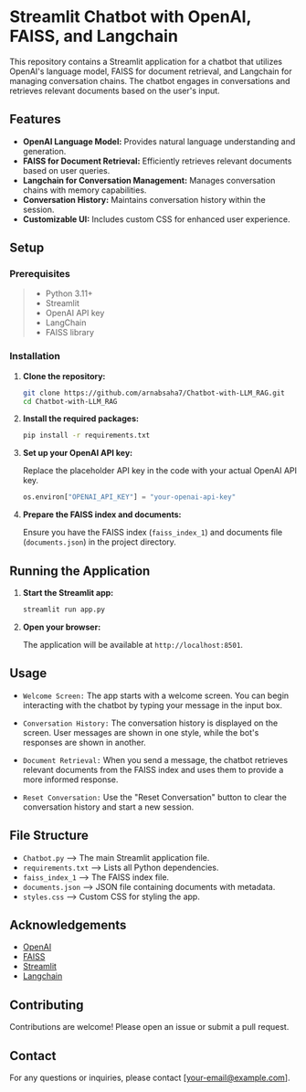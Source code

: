 # Streamlit Chatbot with OpenAI, FAISS, and Langchain

This repository contains a Streamlit application for a chatbot that utilizes OpenAI's language model, FAISS for document retrieval, and Langchain for managing conversation chains. The chatbot engages in conversations and retrieves relevant documents based on the user's input.


## Features

- **OpenAI Language Model:** Provides natural language understanding and generation.
- **FAISS for Document Retrieval:** Efficiently retrieves relevant documents based on user queries.
- **Langchain for Conversation Management:** Manages conversation chains with memory capabilities.
- **Conversation History:** Maintains conversation history within the session.
- **Customizable UI:** Includes custom CSS for enhanced user experience.

## Setup

### Prerequisites

>- Python 3.11+
>- Streamlit
>- OpenAI API key
>- LangChain
>- FAISS library

### Installation

1. **Clone the repository:**

    ```bash
    git clone https://github.com/arnabsaha7/Chatbot-with-LLM_RAG.git
    cd Chatbot-with-LLM_RAG
    ```

2. **Install the required packages:**

    ```bash
    pip install -r requirements.txt
    ```

3. **Set up your OpenAI API key:**

    Replace the placeholder API key in the code with your actual OpenAI API key.

    ```python
    os.environ["OPENAI_API_KEY"] = "your-openai-api-key"
    ```

4. **Prepare the FAISS index and documents:**

    Ensure you have the FAISS index (`faiss_index_1`) and documents file (`documents.json`) in the project directory.

## Running the Application

1. **Start the Streamlit app:**

    ```bash
    streamlit run app.py
    ```

2. **Open your browser:**

    The application will be available at `http://localhost:8501`.

## Usage

- `Welcome Screen:` The app starts with a welcome screen. You can begin interacting with the chatbot by typing your message in the input box.

- `Conversation History:` The conversation history is displayed on the screen. User messages are shown in one style, while the bot's responses are shown in another.

- `Document Retrieval:` When you send a message, the chatbot retrieves relevant documents from the FAISS index and uses them to provide a more informed response.

- `Reset Conversation:` Use the "Reset Conversation" button to clear the conversation history and start a new session.

## File Structure

- `Chatbot.py` -->   The main Streamlit application file.
- `requirements.txt` -->   Lists all Python dependencies.
- `faiss_index_1` -->   The FAISS index file.
- `documents.json` -->   JSON file containing documents with metadata.
- `styles.css` -->   Custom CSS for styling the app.

## Acknowledgements

- [OpenAI](https://www.openai.com/)
- [FAISS](https://github.com/facebookresearch/faiss)
- [Streamlit](https://www.streamlit.io/)
- [Langchain](https://github.com/hwchase17/langchain)

## Contributing

Contributions are welcome! Please open an issue or submit a pull request.

## Contact

For any questions or inquiries, please contact [your-email@example.com].

